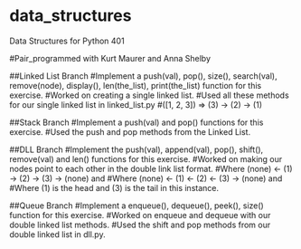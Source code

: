 # data_structures
Data Structures for Python 401 

#Pair_programmed with Kurt Maurer and Anna Shelby 


##Linked List Branch
#Implement a push(val), pop(), size(), search(val), remove(node), display(), len(the_list), print(the_list) function for this exercise. 
#Worked on creating a single linked list.
#Used all these methods for our single linked list in linked_list.py
#([1, 2, 3]) => (3) -> (2) -> (1)

##Stack Branch 
#Implement a push(val) and pop() functions for this exercise.
#Used the push and pop methods from the Linked List. 


##DLL Branch
#Implement the push(val), append(val), pop(), shift(), remove(val) and len() functions for this exercise.
#Worked on making our nodes point to each other in the double link list format.
#Where (none) <- (1) -> (2) -> (3) -> (none) and
#Where (none) <- (1) <- (2) <- (3) -> (none) and
#Where (1) is the head and (3) is the tail in this instance.


##Queue Branch 
#Implement a enqueue(), dequeue(), peek(), size() function for this exercise. 
#Worked on enqueue and dequeue with our double linked list methods.
#Used the shift and pop methods from our double linked list in dll.py.